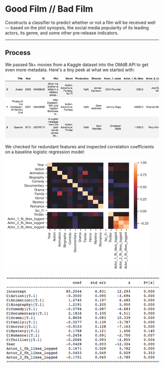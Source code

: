 # Good Film // Bad Film

Constructs a classifier to predict whether or not a film will be received well — based on the plot synopsis, the social media popularity of its leading actors, its genre, and some other pre-release indicators.

___
## Process


We passed 5k+ movies from a Kaggle dataset into the OMdB API to get even more metadata. Here's a tiny peek at what we started with:

![](/media/data.png)

We checked for redundant features and inspected correlation coefficients on a baseline logistic regression model:

![](/media/correl.png)

![](/media/coefs.png)